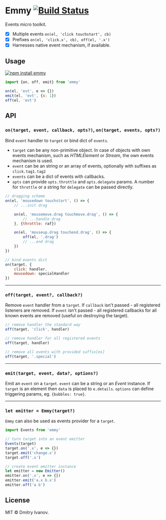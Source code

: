 # Emmy [![Build Status](https://travis-ci.org/dy/emmy.svg?branch=master)](https://travis-ci.org/dy/emmy)

Events micro toolkit.

* [x] Multiple events `on(el, 'click touchstart', cb)`
* [x] Prefixes `on(el, 'click.x', cb), off(el, '.x')`
* [x] Harnesses native event mechanism, if available.

## Usage

[![npm install emmy](https://nodei.co/npm/emmy.png?mini=true)](https://npmjs.org/package/emmy)

```js
import {on, off, emit} from 'emmy'

on(el, 'evt', e => {})
emit(el, 'evt', {x: 1})
off(el, 'evt')
```

## API

### `on(target, event, callback, opts?)`, `on(target, events, opts?)`

Bind `event` handler to `target` or bind dict of `events`.

* `target` can be any non-primitive object. In case of objects with own events mechanism, such as _HTMLElement_ or _Stream_, the own events mechanism is used.
* `event` can be an string or an array of events, optionally with suffixes as `click.tag1.tag2`
* `events` can be a dict of events with callbacks.
* `opts` can provide `opts.throttle` and `opts.delegate` params. A number for `throttle` or a string for `delegate` can be passed directly.

```js
// dragging scheme
on(el, 'mousedown touchstart', () => {
	// ...init drag

	on(el, 'mousemove.drag touchmove.drag', () => {
		// ...handle drag
	}, {throttle: raf})

	on(el, 'mouseup.drag touchend.drag', () => {
		off(el, '.drag')
		// ...end drag
	})
})

// bind events dict
on(target, {
	click: handler,
	mousedown: specialHandler
})
```

---

### `off(target, event?, callback?)`

Remove `event` handler from a `target`. If `callback` isn't passed - all registered listeners are removed. If `event` isn't passed - all registered callbacks for all known events are removed (useful on destroying the target).

```js
// remove handler the standard way
off(target, 'click', handler)

// remove handler for all registered events
off(target, handler)

// remove all events with provided suffix[es]
off(target, '.special')
```

---

### `emit(target, event, data?, options?)`

Emit an `event` on a `target`. `event` can be a string or an _Event_ instance. If `target` is an element then `data` is placed to `e.details`. `options` can define triggering params, eg. `{bubbles: true}`.

---

### `let emitter = Emmy(target?)`

`Emmy` can also be used as events provider for a `target`.

```js
import Events from 'emmy'

// turn target into an event emitter
Events(target)
target.on('.x', e => {})
target.emit('change.x')
target.off('.x')

// create event emitter instance
let emitter = new Emitter()
emitter.on('.x', e => {})
emitter.emit('a.x b.x')
emitter.off('a b')
```


## License

MIT © Dmitry Ivanov.
